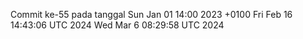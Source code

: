 Commit ke-55 pada tanggal Sun Jan 01 14:00 2023 +0100
Fri Feb 16 14:43:06 UTC 2024
Wed Mar  6 08:29:58 UTC 2024
